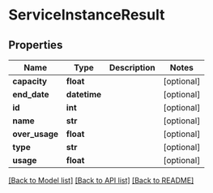 # ServiceInstanceResult

## Properties
Name | Type | Description | Notes
------------ | ------------- | ------------- | -------------
**capacity** | **float** |  | [optional] 
**end_date** | **datetime** |  | [optional] 
**id** | **int** |  | [optional] 
**name** | **str** |  | [optional] 
**over_usage** | **float** |  | [optional] 
**type** | **str** |  | [optional] 
**usage** | **float** |  | [optional] 

[[Back to Model list]](../README.md#documentation-for-models) [[Back to API list]](../README.md#documentation-for-api-endpoints) [[Back to README]](../README.md)


